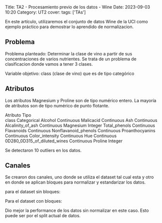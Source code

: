 Title: TA2 - Procesamiento previo de los datos - Wine
Date: 2023-09-03 10:20
Category: UT2
cover:
tags: ['TAs'] 

En este artículo, utilizaremos el conjunto de datos Wine de la UCI como ejemplo práctico para demostrar lo aprendido de normalizacion.

## Problema
Problema planteado: Determinar la clase de vino a partir de sus concentraciones de varios nutrientes. Se trata de un problema de clasificacion donde vamos a tener 3 clases.


Variable objetivo: class (clase de vino) que es de tipo categórico
<!-- Falta imagen de los atributos y sus tipos -->

## Atributos
Los atributos Magnesium y Proline son de tipo numérico entero.
La mayoría de atributos son de tipo numérico de punto flotante.

Atributo					Tipo	
class						Categorical
Alcohol						Continuous
Malicacid					Continuous
Ash						Continuous
Alcalinity_of_ash				Continuous
Magnesium					Integer
Total_phenols					Continuous
Flavanoids					Continuous
Nonflavanoid_phenols				Continuous
Proanthocyanins					Continuous
Color_intensity					Continuous
Hue						Continuous
0D280_0D315_of_diluted_wines			Continuous
Proline						Integer

Se detectaron 10 outliers en los datos.
<!-- Imagen Outliers -->

## Canales
Se crearon dos canales, uno donde se utiliza el dataset tal cual esta y otro en donde se aplican bloques para normalizar y estandarizar los datos.

para el dataset sin bloques:
<!-- Imagen Performance sin Normalizar -->

Para el dataset con bloques:
<!-- Imagen Performance Normalizado -->

Dio mejor la performance de los datos sin normalizar en este caso. Esto puede ser por el split actual de datos.
<!-- Falta el .rmp -->


